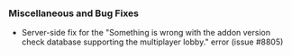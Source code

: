  ### Miscellaneous and Bug Fixes
   * Server-side fix for the "Something is wrong with the addon version check database supporting the multiplayer lobby." error (issue #8805)
